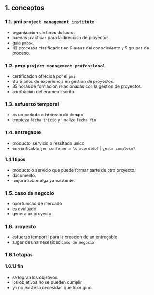 ## 1. conceptos
### 1.1. pmi `project management institute`
- organizacion sin fines de lucro.
- buenas practicas para la direccion de proyectos.
- guia `pmbok`.
- 42 procesos clasificados en 9 areas del conocimiento y 5 grupos de proceso.

### 1.2. pmp `project management professional`
- certificacion ofrecida por el `pmi`.
- 3 a 5 años de experiencia en gestion de proyectos.
- 35 horas de formacion relacionadas con la gestion de proyectos.
- aprobacion del examen escrito.

### 1.3. esfuerzo temporal
- es un periodo o intervalo de tiempo
- empieza `fecha inicio` y finaliza `fecha fin`

### 1.4. entregable
- producto, servicio o resultado unico
- es verificable `¿es conforme a lo acordado?` | `¿esta completo?`

#### 1.4.1 tipos
- producto o servicio que puede formar parte de otro proyecto.
- documento.
- mejora sobre algo ya existente.

### 1.5. caso de negocio
- oportunidad de mercado
- es evaluado
- genera un proyecto

### 1.6. proyecto
- esfuerzo temporal para la creacion de un entregable
- suger de una necesidad `caso de negocio`

### 1.6.1 etapas

#### 1.6.1.1 fin
- se logran los objetivos
- los objetivos no se pueden cumplir
- ya no existe la necesidad que lo origino
